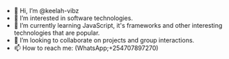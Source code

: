- 👋 Hi, I’m @keelah-vibz
- 👀 I’m interested in software technologies.
- 🌱 I’m currently learning JavaScript, it's frameworks and other interesting technologies that are popular.
- 💞️ I’m looking to collaborate on projects and group interactions.
- 📫 How to reach me: (WhatsApp;+254707897270)

<!---
keelah-vibz/keelah-vibz is a ✨ special ✨ repository because its `README.md` (this file) appears on your GitHub profile.
You can click the Preview link to take a look at your changes.
--->
